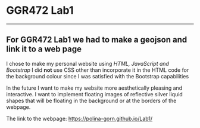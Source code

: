# GGR472 Lab1
 ---
 For GGR472 Lab1 we had to make a geojson and link it to a web page
 ---
 I chose to make my personal website using *HTML, JavaScript and Bootstrap*
 I did **not** use CSS other than incorporate it in the HTML code for the background colour since I was satisfied with the Bootstrap capabilities
 
 In the future I want to make my website more aesthetically pleasing and interactive. I want to implement floating images of reflective silver liquid shapes that will be floating in the background or at the borders of the webpage. 
 
 The link to the webpage: https://polina-gorn.github.io/Lab1/
